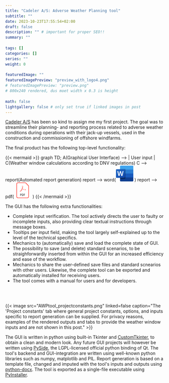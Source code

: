 ```yaml
---
title: "Cadeler A/S: Adverse Weather Planning tool"
subtitle: ""
date: 2023-10-23T17:55:54+02:00
draft: false
description: "" # important for proper SEO!!
summary: "" 

tags: []
categories: []
series: ""
weight: 0

featuredImage: ""
featuredImagePreview: "preview_with_logo4.png"
# featuredImagePreview: "preview.png"
# 800x240 rendered, dus moet width x 0.3 is height

math: false
lightgallery: false # only set true if linked images in post
---
```


[Cadeler A/S](https://www.cadeler.com/) has been so kind to assign me my first project. The goal was to streamline their planning- and reporting process related to adverse weather conditions during operations with their jack-up vessels, used in the construction and commissioning of offshore windfarms. 
<!--more-->

The final product has the following top-level functionality:

<style>
#pdf_img {
    margin: 0 7.5px;
}
#mermaid_mobile {
    display:none;
}
@media only screen and (max-width: 960px) {
    #mermaid_mobile {
        display:inherit;
    }
    #mermaid_desktop {
        display:none;
    }
}
</style>

<div id="mermaid_desktop">
{{< mermaid >}}
graph LR;
    A(Graphical User Interface) --> | User input | C(Weather window calculations <br/>according to DNV regulations)
    C --> report(Automated report generation)
    report --> word(<img src='Microsoft_Office_Word.png' width='55px' height='50px' > )
    report --> pdf(<img src='Adobe_PDF-removebg.png' width='40px' height='50px' id='pdf_img' /> )
{{< /mermaid >}}
</div>

<div id="mermaid_mobile">
{{< mermaid >}}
graph TD;
    A(Graphical User Interface) --> | User input | C(Weather window calculations according to DNV regulations)
    C --> report(Automated report generation)
    report --> word(<img src='Microsoft_Office_Word.png' width='55px' height='50px' > )
    report --> pdf(<img src='Adobe_PDF-removebg.png' width='40px' height='50px' id='pdf_img' /> )
{{< /mermaid >}}
</div>

The GUI has the following extra functionalities:

- Complete input verification. The tool actively directs the user to faulty or incomplete inputs, also providing clear textual instructions through message boxes.
- Tooltips per input field, making the tool largely self-explained up to the level of the technical specifics.
- Mechanics to (automatically) save and load the complete state of GUI.
- The possibility to save (and delete) standard scenarios, to be straighforwardly inserted from within the GUI for an increased efficiency and ease of the workflow.
- Mechanics to share the user-defined save files and standard scnearios with other users. Likewise, the complete tool can be exported and automatically installed for receiving users.
- The tool comes with a manual for users and for developers.
<br/>
<br/>

{{< image src="AWPtool_projectconstants.png" linked=false caption="The 'Project constants' tab where general project constants, options, and inputs specific to report generation can be supplied. For privacy reasons, examples of the rendered outputs and tabs to provide the weather window inputs and are not shown in this post." >}}

The GUI is written in python using built-in Tkinter and [CustomTkinter](https://github.com/TomSchimansky/CustomTkinter), to obtain a clean and modern look. Any future GUI projects will however be written using [PySide](https://www.qt.io/qt-for-python), the LGPL-licensed official python binding of Qt. The tool's backend and GUI-integration are written using well-known python libraries such as numpy, matplotlib and PIL. Report generation is based on a template file, changed and imputed with the tool's inputs and outputs using [python-docx](https://github.com/python-openxml/python-docx). The tool is exported as a single-file executable using [PyInstaller](https://pyinstaller.org/en/stable/).





